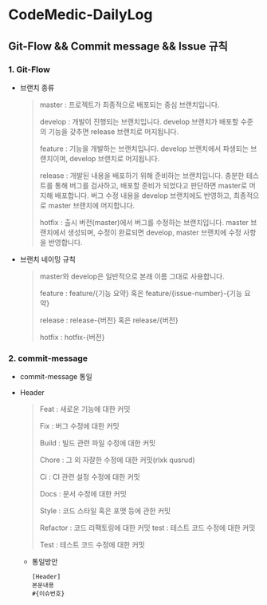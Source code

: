 # CodeMedic-DailyLog

## Git-Flow && Commit message && Issue 규칙

### 1. Git-Flow

* 브랜치 종류
  > master : 프로젝트가 최종적으로 배포되는 중심 브랜치입니다.
  >
  > develop : 개발이 진행되는 브랜치입니다. develop 브랜치가 배포할 수준의 기능을 갖추면 release 브랜치로 머지됩니다.
  >
  > feature : 기능을 개발하는 브랜치입니다. develop 브랜치에서 파생되는 브랜치이며, develop 브랜치로 머지됩니다.
  >
  > release : 개발된 내용을 배포하기 위해 준비하는 브랜치입니다. 충분한 테스트를 통해 버그를 검사하고, 배포할 준비가 되었다고 판단하면 master로 머지해 배포합니다. 버그 수정 내용을 develop 브랜치에도 반영하고, 최종적으로 master 브랜치에 머지합니다.
  >
  > hotfix : 출시 버전(master)에서 버그를 수정하는 브랜치입니다. master 브랜치에서 생성되며, 수정이 완료되면 develop, master 브랜치에 수정 사항을 반영합니다.

* 브랜치 네이밍 규칙
  > master와 develop은 일반적으로 본래 이름 그대로 사용합니다.
  >
  > feature : feature/{기능 요약} 혹은 feature/{issue-number}-{기능 요약}
  >
  > release : release-{버전} 혹은 release/{버전}
  >
  > hotfix : hotfix-{버전}
  >

### 2. commit-message

* commit-message 통일
* Header
  > Feat : 새로운 기능에 대한 커밋
  > 
  > Fix : 버그 수정에 대한 커밋
  > 
  > Build : 빌드 관련 파일 수정에 대한 커밋
  > 
  > Chore : 그 외 자잘한 수정에 대한 커밋(rlxk qusrud)
  > 
  > Ci : CI 관련 설정 수정에 대한 커밋
  > 
  > Docs : 문서 수정에 대한 커밋
  > 
  > Style : 코드 스타일 혹은 포맷 등에 관한 커밋
  > 
  > Refactor : 코드 리팩토링에 대한 커밋 test : 테스트 코드 수정에 대한 커밋
  > 
  > Test : 테스트 코드 수정에 대한 커밋

  * 통일방안
    ~~~
    [Header]
    본문내용
    #{이슈번호}
    ~~~
